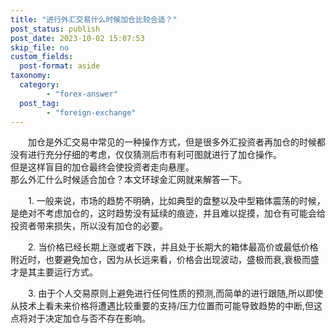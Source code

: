 ```yaml
---
title: "进行外汇交易什么时候加仓比较合适？"
post_status: publish
post_date: 2023-10-02 15:07:53
skip_file: no
custom_fields: 
  post-format: aside
taxonomy:
  category:
        - "forex-answer"
  post_tag:
        - "foreign-exchange"
---
```


　　加仓是外汇交易中常见的一种操作方式，但是很多外汇投资者再加仓的时候都没有进行充分仔细的考虑，仅仅猜测后市有利可图就进行了加仓操作。  
但是这样盲目的加仓最终会使投资者走向悬崖。  
那么外汇什么时候适合加仓？本文环球金汇网就来解答一下。

　　1. 一般来说，市场的趋势不明确，比如典型的盘整以及中型箱体震荡的时候，是绝对不考虑加仓的，这时趋势没有延续的痕迹，并且难以捉摸，加仓有可能会给投资者带来损失，所以没有加仓的必要。

　　2. 当价格已经长期上涨或者下跌，并且处于长期大的箱体最高价或最低价格附近时，也要避免加仓，因为从长远来看，价格会出现波动，盛极而衰,衰极而盛才是其主要运行方式。

　　3. 由于个人交易原则上避免进行任何性质的预测,而简单的进行跟随,所以即使从技术上看未来价格将遭遇比较重要的支持/压力位置而可能导致趋势的中断,但这点将对于决定加仓与否不存在影响。
